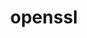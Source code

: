 ---
title: "openssl"
layout: cache
categories: [package, develop-2025-02-23]
meta: {"compilers": ["cce@=18.0.0", "gcc@=10.5.0", "gcc@=11.1.0", "gcc@=11.4.0", "gcc@=12.3.0", "gcc@=12.4.0", "gcc@=13.2.0", "gcc@=13.3.0", "gcc@=7.3.1", "gcc@=7.5.0", "oneapi@=2024.1.0", "oneapi@=2024.2.1"], "num_specs": 25, "num_specs_by_stack": {"aws-pcluster-neoverse_v1": 1, "aws-pcluster-x86_64_v4": 4, "bootstrap-x86_64-linux-gnu": 1, "build_systems": 1, "data-vis-sdk": 1, "developer-tools-aarch64-linux-gnu": 1, "developer-tools-x86_64_v3-linux-gnu": 1, "e4s": 2, "e4s-cray-rhel": 2, "e4s-neoverse-v2": 2, "e4s-oneapi": 2, "e4s-rocm-external": 1, "hep": 1, "ml-linux-aarch64-cpu": 1, "ml-linux-aarch64-cuda": 1, "ml-linux-x86_64-cpu": 1, "ml-linux-x86_64-cuda": 1, "ml-linux-x86_64-rocm": 1, "radiuss": 2, "radiuss-aws": 2, "radiuss-aws-aarch64": 2, "root": 25, "tutorial": 2}, "oss": ["amzn2", "centos7", "rhel8", "ubuntu18.04", "ubuntu20.04", "ubuntu22.04", "ubuntu24.04"], "platforms": ["linux"], "stacks": ["aws-pcluster-neoverse_v1", "aws-pcluster-x86_64_v4", "bootstrap-x86_64-linux-gnu", "build_systems", "data-vis-sdk", "developer-tools-aarch64-linux-gnu", "developer-tools-x86_64_v3-linux-gnu", "e4s", "e4s-cray-rhel", "e4s-neoverse-v2", "e4s-oneapi", "e4s-rocm-external", "hep", "ml-linux-aarch64-cpu", "ml-linux-aarch64-cuda", "ml-linux-x86_64-cpu", "ml-linux-x86_64-cuda", "ml-linux-x86_64-rocm", "radiuss", "radiuss-aws", "radiuss-aws-aarch64", "root", "tutorial"], "targets": ["aarch64", "neoverse_v1", "neoverse_v2", "x86_64_v3", "x86_64_v4"], "versions": ["3.4.0"]}
spec_details: [{"compiler": "gcc@=13.2.0", "hash": "5oinczr7sfabhsdfmy26in6ks2a7p4dk", "os": "ubuntu24.04", "platform": "linux", "size": "-", "stacks": ["bootstrap-x86_64-linux-gnu", "ml-linux-x86_64-cpu", "ml-linux-x86_64-cuda", "ml-linux-x86_64-rocm", "root"], "tarball": "https://binaries.spack.io/develop-2025-02-23/build_cache/linux-ubuntu24.04-x86_64_v3/gcc-13.2.0/openssl-3.4.0/linux-ubuntu24.04-x86_64_v3-gcc-13.2.0-openssl-3.4.0-5oinczr7sfabhsdfmy26in6ks2a7p4dk.spack", "target": "x86_64_v3", "variants": ["build_system=generic", "certs=mozilla", "~docs", "+shared"], "versions": ["3.4.0"]}, {"compiler": "gcc@=11.4.0", "hash": "5s3om6ys4whacehrrxs34fed73brmmex", "os": "ubuntu22.04", "platform": "linux", "size": "-", "stacks": ["e4s", "root"], "tarball": "https://binaries.spack.io/develop-2025-02-23/build_cache/linux-ubuntu22.04-x86_64_v3/gcc-11.4.0/openssl-3.4.0/linux-ubuntu22.04-x86_64_v3-gcc-11.4.0-openssl-3.4.0-5s3om6ys4whacehrrxs34fed73brmmex.spack", "target": "x86_64_v3", "variants": ["build_system=generic", "certs=mozilla", "~docs", "+shared"], "versions": ["3.4.0"]}, {"compiler": "gcc@=12.4.0", "hash": "b6oc4o7l5t7uus5knsyen5na7pj54p3r", "os": "amzn2", "platform": "linux", "size": "-", "stacks": ["aws-pcluster-x86_64_v4", "root"], "tarball": "https://binaries.spack.io/develop-2025-02-23/build_cache/linux-amzn2-x86_64_v3/gcc-12.4.0/openssl-3.4.0/linux-amzn2-x86_64_v3-gcc-12.4.0-openssl-3.4.0-b6oc4o7l5t7uus5knsyen5na7pj54p3r.spack", "target": "x86_64_v3", "variants": ["build_system=generic", "certs=mozilla", "~docs", "+shared"], "versions": ["3.4.0"]}, {"compiler": "gcc@=11.4.0", "hash": "ckalxk3vs33br2xu6u3jwy22r7by4p7d", "os": "ubuntu22.04", "platform": "linux", "size": "-", "stacks": ["e4s", "e4s-rocm-external", "hep", "root", "tutorial"], "tarball": "https://binaries.spack.io/develop-2025-02-23/build_cache/linux-ubuntu22.04-x86_64_v3/gcc-11.4.0/openssl-3.4.0/linux-ubuntu22.04-x86_64_v3-gcc-11.4.0-openssl-3.4.0-ckalxk3vs33br2xu6u3jwy22r7by4p7d.spack", "target": "x86_64_v3", "variants": ["build_system=generic", "certs=mozilla", "~docs", "+shared"], "versions": ["3.4.0"]}, {"compiler": "gcc@=7.3.1", "hash": "gv4qng7yqp4qewltpdpibswrmlz2agzd", "os": "amzn2", "platform": "linux", "size": "-", "stacks": ["radiuss-aws-aarch64", "root"], "tarball": "https://binaries.spack.io/develop-2025-02-23/build_cache/linux-amzn2-aarch64/gcc-7.3.1/openssl-3.4.0/linux-amzn2-aarch64-gcc-7.3.1-openssl-3.4.0-gv4qng7yqp4qewltpdpibswrmlz2agzd.spack", "target": "aarch64", "variants": ["build_system=generic", "certs=mozilla", "~docs", "+shared"], "versions": ["3.4.0"]}, {"compiler": "gcc@=11.4.0", "hash": "jp675ngoksmfd5yfajjxx7zd5qxicrqx", "os": "ubuntu22.04", "platform": "linux", "size": "-", "stacks": ["e4s-neoverse-v2", "root"], "tarball": "https://binaries.spack.io/develop-2025-02-23/build_cache/linux-ubuntu22.04-neoverse_v2/gcc-11.4.0/openssl-3.4.0/linux-ubuntu22.04-neoverse_v2-gcc-11.4.0-openssl-3.4.0-jp675ngoksmfd5yfajjxx7zd5qxicrqx.spack", "target": "neoverse_v2", "variants": ["build_system=generic", "certs=mozilla", "~docs", "+shared"], "versions": ["3.4.0"]}, {"compiler": "gcc@=7.3.1", "hash": "kttz44q5367l7ta5xm7e5hcp7jx5bpg2", "os": "amzn2", "platform": "linux", "size": "-", "stacks": ["radiuss-aws", "root"], "tarball": "https://binaries.spack.io/develop-2025-02-23/build_cache/linux-amzn2-x86_64_v3/gcc-7.3.1/openssl-3.4.0/linux-amzn2-x86_64_v3-gcc-7.3.1-openssl-3.4.0-kttz44q5367l7ta5xm7e5hcp7jx5bpg2.spack", "target": "x86_64_v3", "variants": ["build_system=generic", "certs=mozilla", "~docs", "+shared"], "versions": ["3.4.0"]}, {"compiler": "gcc@=10.5.0", "hash": "l5r2a2gvlg5qqwhhvn3yvzulaqh44wuv", "os": "centos7", "platform": "linux", "size": "-", "stacks": ["developer-tools-x86_64_v3-linux-gnu", "root"], "tarball": "https://binaries.spack.io/develop-2025-02-23/build_cache/linux-centos7-x86_64_v3/gcc-10.5.0/openssl-3.4.0/linux-centos7-x86_64_v3-gcc-10.5.0-openssl-3.4.0-l5r2a2gvlg5qqwhhvn3yvzulaqh44wuv.spack", "target": "x86_64_v3", "variants": ["build_system=generic", "certs=system", "~docs", "+shared"], "versions": ["3.4.0"]}, {"compiler": "gcc@=7.5.0", "hash": "lid7nz3tnrfx275yches6z6c5pbq23wd", "os": "ubuntu18.04", "platform": "linux", "size": "-", "stacks": ["build_systems", "radiuss", "root"], "tarball": "https://binaries.spack.io/develop-2025-02-23/build_cache/linux-ubuntu18.04-x86_64_v3/gcc-7.5.0/openssl-3.4.0/linux-ubuntu18.04-x86_64_v3-gcc-7.5.0-openssl-3.4.0-lid7nz3tnrfx275yches6z6c5pbq23wd.spack", "target": "x86_64_v3", "variants": ["build_system=generic", "certs=mozilla", "~docs", "+shared"], "versions": ["3.4.0"]}, {"compiler": "gcc@=11.1.0", "hash": "oqfzfcb2ji5xmfiibcjdjxirurardtwd", "os": "ubuntu20.04", "platform": "linux", "size": "-", "stacks": ["data-vis-sdk", "root"], "tarball": "https://binaries.spack.io/develop-2025-02-23/build_cache/linux-ubuntu20.04-x86_64_v3/gcc-11.1.0/openssl-3.4.0/linux-ubuntu20.04-x86_64_v3-gcc-11.1.0-openssl-3.4.0-oqfzfcb2ji5xmfiibcjdjxirurardtwd.spack", "target": "x86_64_v3", "variants": ["build_system=generic", "certs=mozilla", "~docs", "+shared"], "versions": ["3.4.0"]}, {"compiler": "gcc@=13.3.0", "hash": "pjjfvhojzn63wtu44ib6ls7bg6sbo2ql", "os": "rhel8", "platform": "linux", "size": "-", "stacks": ["developer-tools-aarch64-linux-gnu", "root"], "tarball": "https://binaries.spack.io/develop-2025-02-23/build_cache/linux-rhel8-aarch64/gcc-13.3.0/openssl-3.4.0/linux-rhel8-aarch64-gcc-13.3.0-openssl-3.4.0-pjjfvhojzn63wtu44ib6ls7bg6sbo2ql.spack", "target": "aarch64", "variants": ["build_system=generic", "certs=system", "~docs", "+shared"], "versions": ["3.4.0"]}, {"compiler": "cce@=18.0.0", "hash": "pktccy5oqjgbqa33lfvzs7cy5qaidesd", "os": "rhel8", "platform": "linux", "size": "-", "stacks": ["e4s-cray-rhel", "root"], "tarball": "https://binaries.spack.io/develop-2025-02-23/build_cache/linux-rhel8-x86_64_v3/cce-18.0.0/openssl-3.4.0/linux-rhel8-x86_64_v3-cce-18.0.0-openssl-3.4.0-pktccy5oqjgbqa33lfvzs7cy5qaidesd.spack", "target": "x86_64_v3", "variants": ["build_system=generic", "certs=mozilla", "~docs", "+shared"], "versions": ["3.4.0"]}, {"compiler": "gcc@=12.3.0", "hash": "q6agt2f5a4lx7ffeag55glxtxb63qiu5", "os": "ubuntu22.04", "platform": "linux", "size": "-", "stacks": ["root", "tutorial"], "tarball": "https://binaries.spack.io/develop-2025-02-23/build_cache/linux-ubuntu22.04-x86_64_v3/gcc-12.3.0/openssl-3.4.0/linux-ubuntu22.04-x86_64_v3-gcc-12.3.0-openssl-3.4.0-q6agt2f5a4lx7ffeag55glxtxb63qiu5.spack", "target": "x86_64_v3", "variants": ["build_system=generic", "certs=mozilla", "~docs", "+shared"], "versions": ["3.4.0"]}, {"compiler": "oneapi@=2024.1.0", "hash": "selmqea47s73e7ibhtpu7foqn6o77sz4", "os": "amzn2", "platform": "linux", "size": "-", "stacks": ["aws-pcluster-x86_64_v4", "root"], "tarball": "https://binaries.spack.io/develop-2025-02-23/build_cache/linux-amzn2-x86_64_v3/oneapi-2024.1.0/openssl-3.4.0/linux-amzn2-x86_64_v3-oneapi-2024.1.0-openssl-3.4.0-selmqea47s73e7ibhtpu7foqn6o77sz4.spack", "target": "x86_64_v3", "variants": ["build_system=generic", "certs=mozilla", "~docs", "+shared"], "versions": ["3.4.0"]}, {"compiler": "oneapi@=2024.2.1", "hash": "sj7rrb7nwp45itbhu5gn2teicmk43h7h", "os": "ubuntu22.04", "platform": "linux", "size": "-", "stacks": ["e4s-oneapi", "root"], "tarball": "https://binaries.spack.io/develop-2025-02-23/build_cache/linux-ubuntu22.04-x86_64_v3/oneapi-2024.2.1/openssl-3.4.0/linux-ubuntu22.04-x86_64_v3-oneapi-2024.2.1-openssl-3.4.0-sj7rrb7nwp45itbhu5gn2teicmk43h7h.spack", "target": "x86_64_v3", "variants": ["build_system=generic", "certs=mozilla", "~docs", "+shared"], "versions": ["3.4.0"]}, {"compiler": "oneapi@=2024.2.1", "hash": "ssvws2bvdp3gphmp7ps53pwyb7pyoalq", "os": "ubuntu22.04", "platform": "linux", "size": "-", "stacks": ["e4s-oneapi", "root"], "tarball": "https://binaries.spack.io/develop-2025-02-23/build_cache/linux-ubuntu22.04-x86_64_v3/oneapi-2024.2.1/openssl-3.4.0/linux-ubuntu22.04-x86_64_v3-oneapi-2024.2.1-openssl-3.4.0-ssvws2bvdp3gphmp7ps53pwyb7pyoalq.spack", "target": "x86_64_v3", "variants": ["build_system=generic", "certs=mozilla", "~docs", "+shared"], "versions": ["3.4.0"]}, {"compiler": "gcc@=11.4.0", "hash": "t6hhgh7qinniu6ecsgal2nwzfpl2ngto", "os": "ubuntu22.04", "platform": "linux", "size": "-", "stacks": ["e4s-neoverse-v2", "root"], "tarball": "https://binaries.spack.io/develop-2025-02-23/build_cache/linux-ubuntu22.04-neoverse_v2/gcc-11.4.0/openssl-3.4.0/linux-ubuntu22.04-neoverse_v2-gcc-11.4.0-openssl-3.4.0-t6hhgh7qinniu6ecsgal2nwzfpl2ngto.spack", "target": "neoverse_v2", "variants": ["build_system=generic", "certs=mozilla", "~docs", "+shared"], "versions": ["3.4.0"]}, {"compiler": "cce@=18.0.0", "hash": "tvvnzyglgyzaw7re3ohe72a45yl6jbew", "os": "rhel8", "platform": "linux", "size": "-", "stacks": ["e4s-cray-rhel", "root"], "tarball": "https://binaries.spack.io/develop-2025-02-23/build_cache/linux-rhel8-x86_64_v3/cce-18.0.0/openssl-3.4.0/linux-rhel8-x86_64_v3-cce-18.0.0-openssl-3.4.0-tvvnzyglgyzaw7re3ohe72a45yl6jbew.spack", "target": "x86_64_v3", "variants": ["build_system=generic", "certs=mozilla", "~docs", "+shared"], "versions": ["3.4.0"]}, {"compiler": "gcc@=13.2.0", "hash": "uesttqibsht2m4b65y4qd4gzcxsj45r5", "os": "ubuntu24.04", "platform": "linux", "size": "-", "stacks": ["ml-linux-aarch64-cpu", "ml-linux-aarch64-cuda", "root"], "tarball": "https://binaries.spack.io/develop-2025-02-23/build_cache/linux-ubuntu24.04-aarch64/gcc-13.2.0/openssl-3.4.0/linux-ubuntu24.04-aarch64-gcc-13.2.0-openssl-3.4.0-uesttqibsht2m4b65y4qd4gzcxsj45r5.spack", "target": "aarch64", "variants": ["build_system=generic", "certs=mozilla", "~docs", "+shared"], "versions": ["3.4.0"]}, {"compiler": "gcc@=7.3.1", "hash": "uy2ecud54qrzt4hjcsolp5b2eiv2oybp", "os": "amzn2", "platform": "linux", "size": "-", "stacks": ["radiuss-aws-aarch64", "root"], "tarball": "https://binaries.spack.io/develop-2025-02-23/build_cache/linux-amzn2-aarch64/gcc-7.3.1/openssl-3.4.0/linux-amzn2-aarch64-gcc-7.3.1-openssl-3.4.0-uy2ecud54qrzt4hjcsolp5b2eiv2oybp.spack", "target": "aarch64", "variants": ["build_system=generic", "certs=mozilla", "~docs", "+shared"], "versions": ["3.4.0"]}, {"compiler": "gcc@=12.4.0", "hash": "w4erghgf22pm4u2jaf3hzf4e6kgahkpc", "os": "amzn2", "platform": "linux", "size": "-", "stacks": ["aws-pcluster-neoverse_v1", "root"], "tarball": "https://binaries.spack.io/develop-2025-02-23/build_cache/linux-amzn2-neoverse_v1/gcc-12.4.0/openssl-3.4.0/linux-amzn2-neoverse_v1-gcc-12.4.0-openssl-3.4.0-w4erghgf22pm4u2jaf3hzf4e6kgahkpc.spack", "target": "neoverse_v1", "variants": ["build_system=generic", "certs=mozilla", "~docs", "+shared"], "versions": ["3.4.0"]}, {"compiler": "gcc@=7.5.0", "hash": "xp54ekqv7yvrzeabu4jmkem27izznpiz", "os": "ubuntu18.04", "platform": "linux", "size": "-", "stacks": ["radiuss", "root"], "tarball": "https://binaries.spack.io/develop-2025-02-23/build_cache/linux-ubuntu18.04-x86_64_v3/gcc-7.5.0/openssl-3.4.0/linux-ubuntu18.04-x86_64_v3-gcc-7.5.0-openssl-3.4.0-xp54ekqv7yvrzeabu4jmkem27izznpiz.spack", "target": "x86_64_v3", "variants": ["build_system=generic", "certs=mozilla", "~docs", "+shared"], "versions": ["3.4.0"]}, {"compiler": "gcc@=12.4.0", "hash": "yluqrnnquyor6kfagrv4twuhsb3agkcs", "os": "amzn2", "platform": "linux", "size": "-", "stacks": ["aws-pcluster-x86_64_v4", "root"], "tarball": "https://binaries.spack.io/develop-2025-02-23/build_cache/linux-amzn2-x86_64_v4/gcc-12.4.0/openssl-3.4.0/linux-amzn2-x86_64_v4-gcc-12.4.0-openssl-3.4.0-yluqrnnquyor6kfagrv4twuhsb3agkcs.spack", "target": "x86_64_v4", "variants": ["build_system=generic", "certs=mozilla", "~docs", "+shared"], "versions": ["3.4.0"]}, {"compiler": "oneapi@=2024.1.0", "hash": "yqu4n6s5ljde5lz7hnhduopnsdfyh3jo", "os": "amzn2", "platform": "linux", "size": "-", "stacks": ["aws-pcluster-x86_64_v4", "root"], "tarball": "https://binaries.spack.io/develop-2025-02-23/build_cache/linux-amzn2-x86_64_v4/oneapi-2024.1.0/openssl-3.4.0/linux-amzn2-x86_64_v4-oneapi-2024.1.0-openssl-3.4.0-yqu4n6s5ljde5lz7hnhduopnsdfyh3jo.spack", "target": "x86_64_v4", "variants": ["build_system=generic", "certs=mozilla", "~docs", "+shared"], "versions": ["3.4.0"]}, {"compiler": "gcc@=7.3.1", "hash": "znjx3wpeabatzx4yb33thinyke43yhdh", "os": "amzn2", "platform": "linux", "size": "-", "stacks": ["radiuss-aws", "root"], "tarball": "https://binaries.spack.io/develop-2025-02-23/build_cache/linux-amzn2-x86_64_v3/gcc-7.3.1/openssl-3.4.0/linux-amzn2-x86_64_v3-gcc-7.3.1-openssl-3.4.0-znjx3wpeabatzx4yb33thinyke43yhdh.spack", "target": "x86_64_v3", "variants": ["build_system=generic", "certs=mozilla", "~docs", "+shared"], "versions": ["3.4.0"]}]
---